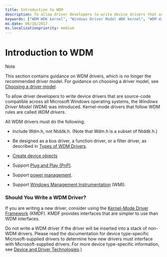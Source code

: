 ```yaml
---
title: Introduction to WDM
description: To allow driver developers to write device drivers that are source-code compatible across all Microsoft Windows operating systems, the Windows Driver Model (WDM) was introduced. Kernel-mode drivers that follow WDM rules are called WDM drivers.
keywords: ["WDM WDK kernel", "Windows Driver Model WDK kernel", "WDM drivers WDK kernel", "Wdm.h", "Ntddk.h", "WDM drivers WDK kernel , about WDM drivers"]
ms.date: 06/16/2017
ms.localizationpriority: medium
---
```


# Introduction to WDM

> [!NOTE]
> This section contains guidance on WDM drivers, which is no longer the recommended driver model. For guidance on choosing a driver model, see [Choosing a driver model](../gettingstarted/choosing-a-driver-model.md).

To allow driver developers to write device drivers that are source-code compatible across all Microsoft Windows operating systems, the *Windows Driver Model* (WDM) was introduced. Kernel-mode drivers that follow WDM rules are called *WDM drivers*.

All WDM drivers must do the following:

-   Include Wdm.h, not Ntddk.h. (Note that Wdm.h is a subset of Ntddk.h.)

-   Be designed as a bus driver, a function driver, or a filter driver, as described in [Types of WDM Drivers](types-of-wdm-drivers.md).

-   [Create device objects](creating-a-device-object.md)

-   Support [Plug and Play (PnP)](introduction-to-plug-and-play.md).

-   Support [power management](./introduction-to-power-management.md).

-   Support [Windows Management Instrumentation](implementing-wmi.md) (WMI).

### Should You Write a WDM Driver?

If you are writing a new driver, consider using the [Kernel-Mode Driver Framework](../wdf/index.md) (KMDF). KMDF provides interfaces that are simpler to use than WDM interfaces.

Do not write a WDM driver if the driver will be inserted into a stack of non-WDM drivers. Please read the documentation for device type-specific Microsoft-supplied drivers to determine how new drivers must interface with Microsoft-supplied drivers. For more device type-specific information, see [Device and Driver Technologies](../index.yml).)
